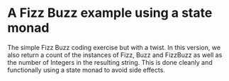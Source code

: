 # A Fizz Buzz example using a state monad

The simple Fizz Buzz coding exercise but with a twist.
In this version, we also return a count of the instances of Fizz, Buzz and FizzBuzz as well as the number of Integers in the resulting string.
This is done cleanly and functionally using a state monad to avoid side effects.
